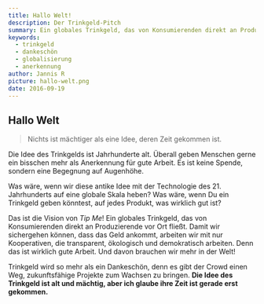 ```yaml
---
title: Hallo Welt!
description: Der Trinkgeld-Pitch
summary: Ein globales Trinkgeld, das von Konsumierenden direkt an Produzierende vor Ort fließt.
keywords:
  - trinkgeld
  - dankeschön
  - globalisierung
  - anerkennung
author: Jannis R
picture: hallo-welt.png
date: 2016-09-19
---
```


## Hallo Welt

> Nichts ist mächtiger als eine Idee, deren Zeit gekommen ist.

Die Idee des Trinkgelds ist Jahrhunderte alt. Überall geben Menschen gerne ein bisschen mehr als Anerkennung für gute Arbeit. Es ist keine Spende, sondern eine Begegnung auf Augenhöhe.

Was wäre, wenn wir diese antike Idee mit der Technologie des 21. Jahrhunderts auf eine globale Skala heben? Was wäre, wenn Du ein Trinkgeld geben könntest, auf jedes Produkt, was wirklich gut ist?

Das ist die Vision von *Tip Me*! Ein globales Trinkgeld, das von Konsumierenden direkt an Produzierende vor Ort fließt. Damit wir sichergehen können, dass das Geld ankommt, arbeiten wir mit nur Kooperativen, die transparent, ökologisch und demokratisch arbeiten. Denn das ist wirklich gute Arbeit. Und davon brauchen wir mehr in der Welt!

Trinkgeld wird so mehr als ein Dankeschön, denn es gibt der Crowd einen Weg, zukunftsfähige Projekte zum Wachsen zu bringen. **Die Idee des Trinkgeld ist alt und mächtig, aber ich glaube ihre Zeit ist gerade erst gekommen.**
